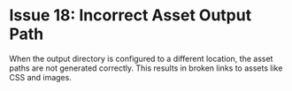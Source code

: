 # Issue 18: Incorrect Asset Output Path

When the output directory is configured to a different location, the asset paths are not generated correctly. This results in broken links to assets like CSS and images.